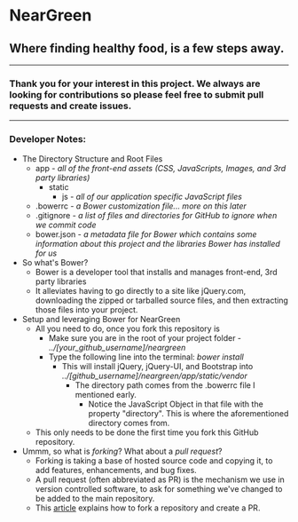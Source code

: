 # NearGreen
## Where finding healthy food, is a few steps away.
---
### Thank you for your interest in this project. We always are looking for contributions so please feel free to submit pull requests and create issues.
---

### Developer Notes:
- The Directory Structure and Root Files
    - app -  *all of the front-end assets (CSS, JavaScripts, Images, and 3rd party libraries)*
        - static
            - js - *all of our application specific JavaScript files*
    - .bowerrc - *a Bower customization file... more on this later*
    - .gitignore - *a list of files and directories for GitHub to ignore when we commit code*
    - bower.json - *a metadata file for Bower which contains some information about this project and the libraries Bower has installed for us*
- So what's Bower?
    - Bower is a developer tool that installs and manages front-end, 3rd party libraries
    - It alleviates having to go directly to a site like jQuery.com, downloading the zipped or tarballed source files, and then extracting those files into your project.
- Setup and leveraging Bower for NearGreen
    - All you need to do, once you fork this repository is
        - Make sure you are in the root of your project folder - *../[your_github_username]/neargreen*
        - Type the following line into the terminal: *bower install*
            - This will install jQuery, jQuery-UI, and Bootstrap into *../[github_username]/neargreen/app/static/vendor*
                - The directory path comes from the .bowerrc file I mentioned early.
                    - Notice the JavaScript Object in that file with the property "directory". This is where the aforementioned directory comes from.
    - This only needs to be done the first time you fork this GitHub repository.
- Ummm, so what is *forking*? What about a *pull request*?
    - Forking is taking a base of hosted source code and copying it, to add features, enhancements, and bug fixes.
    - A pull request (often abbreviated as PR) is the mechanism we use in version controlled software, to ask for something we've changed to be added to the main repository.
    - This [article]([http://www.codenewbie.org/blogs/how-to-make-a-pull-request]) explains how to fork a repository and create a PR.



